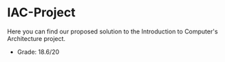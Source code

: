 # IAC-Project
Here you can find our proposed solution to the Introduction to Computer's Architecture project.
 - Grade: 18.6/20
